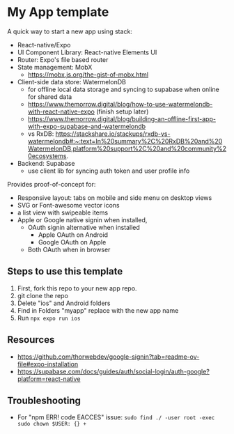 # My App template

A quick way to start a new app using stack:

* React-native/Expo
* UI Component Library: React-native Elements UI
* Router: Expo's file based router
* State management: MobX
    * https://mobx.js.org/the-gist-of-mobx.html
* Client-side data store: WatermelonDB
    * for offline local data storage and syncing to supabase when online for shared data
    * https://www.themorrow.digital/blog/how-to-use-watermelondb-with-react-native-expo (finish setup later)
    * https://www.themorrow.digital/blog/building-an-offline-first-app-with-expo-supabase-and-watermelondb
    * vs RxDB: https://stackshare.io/stackups/rxdb-vs-watermelondb#:~:text=In%20summary%2C%20RxDB%20and%20WatermelonDB,platform%20support%2C%20and%20community%20ecosystems.
* Backend: Supabase 
    * use client lib for syncing auth token and user profile info


Provides proof-of-concept for:

* Responsive layout: tabs on mobile and side menu on desktop views
* SVG or Font-awesome vector icons
* a list view with swipeable items
* Apple or Google native signin when installed, 
    * OAuth signin alternative when installed
        * Apple OAuth on Android
        * Google OAuth on Apple
    * Both OAuth when in browser


## Steps to use this template

1. First, fork this repo to your new app repo.
2. git clone the repo
3. Delete "ios" and Android folders
4. Find in Folders "myapp" replace with the new app name
5. Run `npx expo run ios`

## Resources

* https://github.com/thorwebdev/google-signin?tab=readme-ov-file#expo-installation
* https://supabase.com/docs/guides/auth/social-login/auth-google?platform=react-native



## Troubleshooting

* For "npm ERR! code EACCES" issue: `sudo find ./ -user root -exec sudo chown $USER: {} +`

